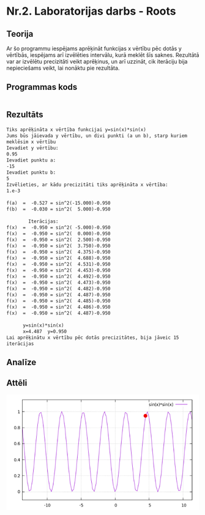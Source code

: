 # Nr.2. Laboratorijas darbs - Roots

## Teorija

Ar šo programmu iespējams aprēķināt funkcijas x vērtību pēc dotās y vērtībās, iespējams arī izvēlēties intervālu, kurā meklēt šīs saknes. Rezultātā var ar izvēlētu precizitāti veikt aprēķinus, un arī uzzināt, cik iterāciju bija nepieciešams veikt, lai nonāktu pie rezultāta.

## Programmas kods
```

```
## Rezultāts 
```
Tiks aprēķināta x vērtība funkcijai y=sin(x)*sin(x)
Jums būs jāievada y vērtību, un divi punkti (a un b), starp kuriem meklēsim x vērtību
Ievadiet y vērtību:
0.95
Ievadiet punktu a:
-15
Ievadiet punktu b:
5
Izvēlieties, ar kādu precizitāti tiks aprēķināta x vērtība:
1.e-3

f(a)  =  -0.527 = sin^2(-15.000)-0.950
f(b)  =  -0.030 = sin^2(  5.000)-0.950

		Iterācijas:
f(x)  =  -0.950 = sin^2( -5.000)-0.950
f(x)  =  -0.950 = sin^2(  0.000)-0.950
f(x)  =  -0.950 = sin^2(  2.500)-0.950
f(x)  =  -0.950 = sin^2(  3.750)-0.950
f(x)  =  -0.950 = sin^2(  4.375)-0.950
f(x)  =  -0.950 = sin^2(  4.688)-0.950
f(x)  =  -0.950 = sin^2(  4.531)-0.950
f(x)  =  -0.950 = sin^2(  4.453)-0.950
f(x)  =  -0.950 = sin^2(  4.492)-0.950
f(x)  =  -0.950 = sin^2(  4.473)-0.950
f(x)  =  -0.950 = sin^2(  4.482)-0.950
f(x)  =  -0.950 = sin^2(  4.487)-0.950
f(x)  =  -0.950 = sin^2(  4.485)-0.950
f(x)  =  -0.950 = sin^2(  4.486)-0.950
f(x)  =  -0.950 = sin^2(  4.487)-0.950

	  y=sin(x)*sin(x)
	  x=4.487  y=0.950
Lai aprēķinātu x vērtību pēc dotās precizitātes, bija jāveic 15 iterācijas

```
## Analīze

## Attēli
![SaknesPunkts](https://github.com/ErvinsLazdins/RTR105/blob/master/darbi/2ld_roots/saknes_punkts.png)
